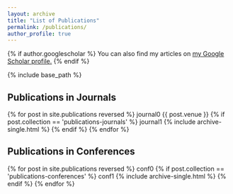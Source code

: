 ```yaml
---
layout: archive
title: "List of Publications"
permalink: /publications/
author_profile: true
---
```


{% if author.googlescholar %}
  You can also find my articles on <u><a href="{{author.googlescholar}}">my Google Scholar profile</a>.</u>
{% endif %}

{% include base_path %}

Publications in Journals
------

{% for post in site.publications reversed %}
  journal0
  {{ post.venue }}
  {% if post.collection == 'publications-journals' %}
    journal1
    {% include archive-single.html %}
  {% endif %}
{% endfor %}

Publications in Conferences
------

{% for post in site.publications reversed %}
  conf0
  {% if post.collection == 'publications-conferences' %}
    conf1
    {% include archive-single.html %}
  {% endif %}
{% endfor %}
